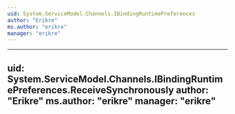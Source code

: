 ```yaml
---
uid: System.ServiceModel.Channels.IBindingRuntimePreferences
author: "Erikre"
ms.author: "erikre"
manager: "erikre"
---
```


---
uid: System.ServiceModel.Channels.IBindingRuntimePreferences.ReceiveSynchronously
author: "Erikre"
ms.author: "erikre"
manager: "erikre"
---
